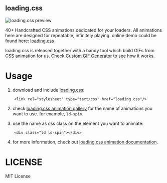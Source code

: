 loading.css
------------------

![loading.css preview](https://github.com/loadingio/loading.css/blob/master/preview.gif?raw=true)

40+ Handcrafted CSS animations dedicated for your loaders. All animations here are designed for repeatable, infinitely playing. online demo could be found here: [loading.css](https://loading.io/animation/)

loading.css is released together with a handy tool which build GIFs from CSS animation for us. Check [Custom GIF Generator](https://loading.io/animation/icon/) to see how it works.



Usage
==================

1. download and include [loading.css](https://raw.githubusercontent.com/loadingio/loading.css/c0b955eba7a7d17819d110ec661e199a2482bdea/preview.gif):

```
    <link rel="stylesheet" type="text/css" href="loading.css"/>
```

2. check [loading.css animation gallery](https://loading.io/animation/) for the name of animations you want to use. for example, `ld-spin`.

3. use the name as css class on the element you want to animate:

```
    <div class="ld ld-spin"></div>
```

4. for more information, check out [loading.css animation documentation](https://loading.io/animation/).


LICENSE
==================

MIT License
